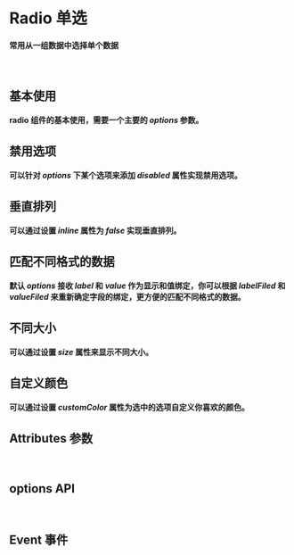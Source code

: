 <script setup>
import demo1 from './demo1.vue'
import demo2 from './demo2.vue'
import demo3 from './demo3.vue'
import demo4 from './demo4.vue'
import demo5 from './demo5.vue'
import demo6 from './demo6.vue'
import demo7 from './demo7.vue'
import demo8 from './demo8.vue'
import Attributes from './Attributes.vue'
import Options from './options.vue'
import Event from './Events.vue'
import preview from '@/components/preview.vue'
</script>

# Radio 单选

#### 常用从一组数据中选择单个数据

<br/>

## 基本使用

#### radio 组件的基本使用，需要一个主要的 _options_ 参数。

<div class="componetnsBox">
  <demo1/>
</div>
<preview compName="radio" demoName="demo1"/>

## 禁用选项

#### 可以针对 _options_ 下某个选项来添加 _disabled_ 属性实现禁用选项。

<div class="componetnsBox">
  <demo2/>
</div>
<preview compName="radio" demoName="demo2"/>

## 垂直排列

#### 可以通过设置 _inline_ 属性为 _false_ 实现垂直排列。

<div class="componetnsBox">
  <demo3/>
</div>
<preview compName="radio" demoName="demo3"/>

## 匹配不同格式的数据

#### 默认 _options_ 接收 _label_ 和 _value_ 作为显示和值绑定，你可以根据 _labelFiled_ 和 _valueFiled_ 来重新确定字段的绑定，更方便的匹配不同格式的数据。

<div class="componetnsBox">
  <demo4/>
</div>
<preview compName="radio" demoName="demo4"/>

## 不同大小

#### 可以通过设置 _size_ 属性来显示不同大小。

<div class="componetnsBox">
  <demo5/>
</div>
<preview compName="radio" demoName="demo5"/>

## 自定义颜色

#### 可以通过设置 _customColor_ 属性为选中的选项自定义你喜欢的颜色。

<div class="componetnsBox">
  <demo6/>
</div>
<preview compName="radio" demoName="demo6"/>

## Attributes 参数

<Attributes/>
<br/>

## options API

<Options/>
<br/>

## Event 事件

<Event/>
<br/>
